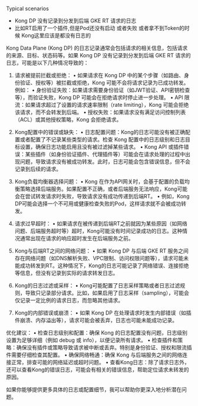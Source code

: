 
Typical scenarios
- Kong DP 没有记录到分发到后端 GKE RT 请求的日志
- 比如RT启用了一个插件,但是Pod还没有启动 或者失败 或者拿不到Token的时候 Kong这里应该是都没有日志的

Kong Data Plane (Kong DP) 的日志记录通常会包括请求的相关信息，包括请求的来源、目标、状态码等。如果 Kong DP 没有记录到分发到后端 GKE RT 请求的日志，可能是以下几种情况导致的：

1. 请求被提前拦截或拒绝：
	•	如果请求在 Kong DP 中的某个步骤（如路由、身份验证、授权等）被拦截或拒绝，Kong 可能不会将请求记录为已成功转发。例如：
	•	身份验证失败：如果请求需要身份验证（如JWT验证、API密钥检查等），而验证失败，Kong DP 可能会在拒绝请求时停止进一步处理。
	•	API 限流：如果请求超过了设置的请求速率限制（rate limiting），Kong 可能会拒绝该请求，而不会转发到后端。
	•	授权失败：如果请求没有满足访问控制列表（ACL）或其他授权策略，Kong 会拒绝请求。

2. Kong配置中的错误或缺失：
	•	日志配置问题：Kong的日志可能没有被正确配置或者配置了不记录某些类型的请求。检查 Kong 配置中的日志级别和日志目标设置，确保日志功能启用且没有被过滤掉某些请求。
	•	Kong API 或插件错误：某些插件（如身份验证插件、代理插件等）可能会在请求处理的过程中出现问题，导致请求没有被成功转发。此时，日志可能会包含错误信息，但不会记录到后续的请求。

3. Kong负载均衡器选择问题：
	•	Kong 在作为API网关时，会基于配置的负载均衡策略选择后端服务。如果配置不正确，或者后端服务无法响应，Kong可能会在尝试转发请求时失败，导致请求没有成功传递到后端RT。
	•	例如，Kong DP可能会选择一个不可用或健康检查失败的Pod，这样请求就不会被成功转发。

4. 请求过早超时：
	•	如果请求在被传递到后端RT之前就因为某些原因（如网络问题、后端服务超时等）超时，Kong可能没有时间记录成功的日志。这种情况通常出现在请求的响应超时发生在后端服务之前。

5. Kong与后端RT之间的网络问题：
	•	如果 Kong DP 与后端 GKE RT 服务之间存在网络问题（如DNS解析失败、VPC限制、访问权限问题等），请求可能未能成功转发到RT。这种情况下，Kong的日志可能记录了网络错误、连接拒绝等信息，但没有记录到实际的请求转发日志。

6. Kong的日志过滤或采样：
	•	Kong可能配置了日志采样策略或者日志过滤规则，导致只记录部分请求。比如，如果启用了日志采样（sampling），可能会仅记录一定比例的请求日志，而忽略其他请求。

7. Kong的内部错误或崩溃：
	•	如果 Kong DP 在处理请求时发生内部错误（如插件崩溃、内存溢出等），请求可能会被丢弃，日志也可能未能成功记录。

优化建议：
	•	检查日志级别和配置：确保 Kong 的日志配置没有问题，日志级别设置为足够详细（例如 debug 或 info），以便记录所有请求。
	•	检查插件和策略：确保没有插件或策略导致请求被中断或丢弃。特别是身份验证、授权和限流插件需要仔细检查其配置。
	•	确保网络畅通：确保 Kong 与后端服务之间的网络连接正常，排查可能的网络延迟或超时问题。
	•	查看Kong日志：除了请求日志外，还可以查看Kong的错误日志，可能会有相关的错误信息，帮助定位请求未转发的原因。

如果你能够提供更多具体的日志或配置细节，我可以帮助你更深入地分析潜在问题。